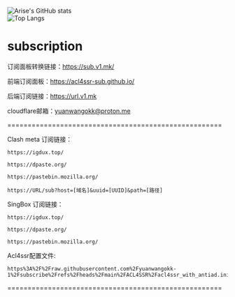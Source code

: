 

![Arise's GitHub stats](https://github-readme-stats-ten-gilt.vercel.app/api?username=yuanwangokk-1&count_private=true&show_icons=true&theme=radical&include_all_commits=true)  
![Top Langs](https://github-readme-stats.vercel.app/api/top-langs/?username=yuanwangokk-1&layout=compact&hide=css,scss,shell,html&langs_count=8&show_icons=true&theme=radical)


# subscription

订阅面板转换链接：https://sub.v1.mk/

前端订阅面板：https://acl4ssr-sub.github.io/

后端订阅链接：https://url.v1.mk

cloudflare邮箱：yuanwangokk@proton.me

=====================================================

Clash meta 订阅链接：

```
https://igdux.top/

https://dpaste.org/

https://pastebin.mozilla.org/

https://URL/sub?host=[域名]&uuid=[UUID]&path=[路径]
```

SingBox 订阅链接：

```
https://igdux.top/

https://dpaste.org/

https://pastebin.mozilla.org/
```

Acl4ssr配置文件:

```
https%3A%2F%2Fraw.githubusercontent.com%2Fyuanwangokk-1%2Fsubscribe%2Frefs%2Fheads%2Fmain%2FACL4SSR%2Facl4ssr_with_antiad.ini
```

=====================================================

